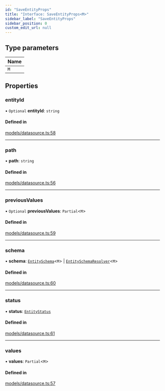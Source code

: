 ```yaml
---
id: "SaveEntityProps"
title: "Interface: SaveEntityProps<M>"
sidebar_label: "SaveEntityProps"
sidebar_position: 0
custom_edit_url: null
---
```


## Type parameters

| Name |
| :------ |
| `M` |

## Properties

### entityId

• `Optional` **entityId**: `string`

#### Defined in

[models/datasource.ts:58](https://github.com/Camberi/firecms/blob/2d60fba/src/models/datasource.ts#L58)

___

### path

• **path**: `string`

#### Defined in

[models/datasource.ts:56](https://github.com/Camberi/firecms/blob/2d60fba/src/models/datasource.ts#L56)

___

### previousValues

• `Optional` **previousValues**: `Partial`<`M`\>

#### Defined in

[models/datasource.ts:59](https://github.com/Camberi/firecms/blob/2d60fba/src/models/datasource.ts#L59)

___

### schema

• **schema**: [`EntitySchema`](EntitySchema)<`M`\> \| [`EntitySchemaResolver`](../types/EntitySchemaResolver)<`M`\>

#### Defined in

[models/datasource.ts:60](https://github.com/Camberi/firecms/blob/2d60fba/src/models/datasource.ts#L60)

___

### status

• **status**: [`EntityStatus`](../types/EntityStatus)

#### Defined in

[models/datasource.ts:61](https://github.com/Camberi/firecms/blob/2d60fba/src/models/datasource.ts#L61)

___

### values

• **values**: `Partial`<`M`\>

#### Defined in

[models/datasource.ts:57](https://github.com/Camberi/firecms/blob/2d60fba/src/models/datasource.ts#L57)
